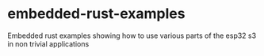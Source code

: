 # embedded-rust-examples
Embedded rust examples showing how to use various parts of the esp32 s3 in non trivial applications
